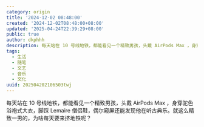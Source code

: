 ```yaml
---
category: origin
title: '2024-12-02 08:48:00'
created: '2024-12-02T08:48:00+08:00'
updated: '2025-04-24T22:39:29+08:00'
public: true
author: dkphhh
description: 每天站在 10 号线地铁，都能看见一个精致男孩，头戴 AirPods Max ，身穿驼色浴袍式大衣……
tags:
  - 生活
  - 随笔
  - 文艺
  - 音乐
  - 文化
uuid: 202504202106503twj
---
```


每天站在 10 号线地铁，都能看见一个精致男孩，头戴 AirPods Max ，身穿驼色浴袍式大衣，脚踩 Lemaire 僧侣鞋，偶尔窥屏还能发现他在听古典乐。就这么精致一男的，为啥每天要来挤地铁呢？
